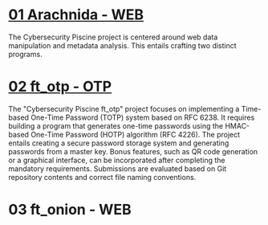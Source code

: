 # [01 Arachnida - WEB](https://github.com/chahid001/42-Cybersecurity-pool/tree/main/01Arachnida)

The Cybersecurity Piscine project is centered around web data manipulation and metadata analysis. This entails crafting two distinct programs.

# [02 ft_otp - OTP](https://github.com/chahid001/42-Cybersecurity-pool/tree/main/02ft_opt)

The "Cybersecurity Piscine ft_otp" project focuses on implementing a Time-based One-Time Password (TOTP) system based on RFC 6238. It requires building a program that generates one-time passwords using the HMAC-based One-Time Password (HOTP) algorithm (RFC 4226). The project entails creating a secure password storage system and generating passwords from a master key. Bonus features, such as QR code generation or a graphical interface, can be incorporated after completing the mandatory requirements. Submissions are evaluated based on Git repository contents and correct file naming conventions.

# 03 ft_onion - WEB

